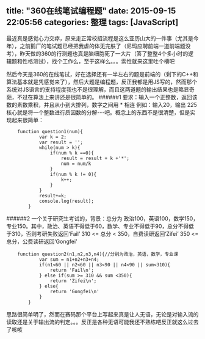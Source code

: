 title: "360在线笔试编程题"
date: 2015-09-15 22:05:56
categories: 整理
tags: [JavaScript]
---
最近真是感觉心力交瘁，原来走正常校招流程是这么亚历山大的一件事（尤其是今年），之前鹅厂的笔试题已经把我虐的体无完肤了（尼玛应聘前端一道前端题没考），昨天做的360的行测题也真是脑细胞死了一大片（答了整整4个多小时的逻辑题和性格测试），找个工作么，至于这样么。。。索性就来这里吐个槽吧
<!--more-->
然后今天是360的在线笔试，好在选择还有一半左右的题是前端的（剩下的C++和算法基本就是凭感觉来了），然后大题是编程题，反正我都是用JS写的，然而那个系统对JS语言的支持程度我也不是很理解，而且这两道题的输出结果也是略显奇葩，不过在算法上来讲还是很简单的。
######1
要求：输入一个正整数，返回该数的素数乘积，并且从小到大排列，数字之间用 * 相连
例如：输入20，输出 2*2*5
核心就是将一个整数进行质因数的分解---吧。概念上的东西不是很清楚，但是实现起来很简单：
```
    function question1(num){
			var k = 2;
			var result = '';
			while(num > k){
				if(num % k ==0){
					result = result + k +'*'; 
					num = num/k
				}
				if(num % k != 0){
					k++;
				}
			}
			result+=k;
			console.log(result);
		}
```

######2
一个关于研究生考试的，背景：总分为 政治100，英语100，数学150，专业150。其中，政治、英语不得低于60，数学、专业不得低于90，总分不得低于310，否则考研失败返回‘Fail’
310 <= 总分 < 350，自费读研返回‘Zifei’
350 <= 总分，公费读研返回‘Gongfei’

```
    function question2(n1,n2,n3,n4){//分别为政治，英语，数学，专业课
			var sum = n1+n2+n3+n4;
			if(n1<60 || n2<60 || n3<90 || n4<90 || sum<310){
				return 'Fail\n';
			} else if(sum >= 310 && sum <350){
				return 'Zifei\n';
			} else{
				return 'Gongfei\n'
			}
		}
```
思路很简单明了，然而在赛码那个平台上写起来真是让人无语，无论是对输入流的读取还是关于输出流的判定。。。反正是各种无语可能我还不熟练吧反正就这么过去了咳咳
